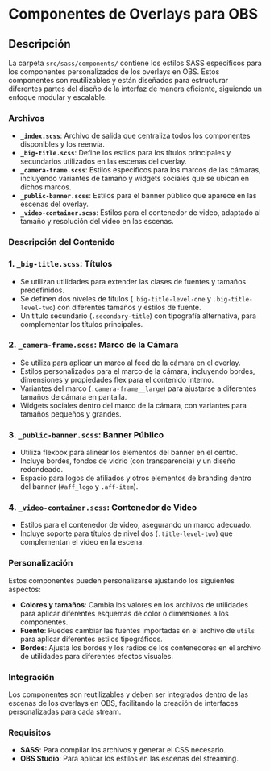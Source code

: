 # Componentes de Overlays para OBS

## Descripción

La carpeta `src/sass/components/` contiene los estilos SASS específicos para los componentes personalizados de los overlays en OBS. Estos componentes son reutilizables y están diseñados para estructurar diferentes partes del diseño de la interfaz de manera eficiente, siguiendo un enfoque modular y escalable.

### Archivos

- **`_index.scss`**: Archivo de salida que centraliza todos los componentes disponibles y los reenvía.
- **`_big-title.scss`**: Define los estilos para los títulos principales y secundarios utilizados en las escenas del overlay.
- **`_camera-frame.scss`**: Estilos específicos para los marcos de las cámaras, incluyendo variantes de tamaño y widgets sociales que se ubican en dichos marcos.
- **`_public-banner.scss`**: Estilos para el banner público que aparece en las escenas del overlay.
- **`_video-container.scss`**: Estilos para el contenedor de video, adaptado al tamaño y resolución del video en las escenas.

### Descripción del Contenido

### 1. **`_big-title.scss`**: Títulos

- Se utilizan utilidades para extender las clases de fuentes y tamaños predefinidos.
- Se definen dos niveles de títulos (`.big-title-level-one` y `.big-title-level-two`) con diferentes tamaños y estilos de fuente.
- Un título secundario (`.secondary-title`) con tipografía alternativa, para complementar los títulos principales.

### 2. **`_camera-frame.scss`**: Marco de la Cámara

- Se utiliza para aplicar un marco al feed de la cámara en el overlay.
- Estilos personalizados para el marco de la cámara, incluyendo bordes, dimensiones y propiedades flex para el contenido interno.
- Variantes del marco (`.camera-frame__large`) para ajustarse a diferentes tamaños de cámara en pantalla.
- Widgets sociales dentro del marco de la cámara, con variantes para tamaños pequeños y grandes.

### 3. **`_public-banner.scss`**: Banner Público

- Utiliza flexbox para alinear los elementos del banner en el centro.
- Incluye bordes, fondos de vidrio (con transparencia) y un diseño redondeado.
- Espacio para logos de afiliados y otros elementos de branding dentro del banner (`#aff_logo` y `.aff-item`).

### 4. **`_video-container.scss`**: Contenedor de Video

- Estilos para el contenedor de video, asegurando un marco adecuado.
- Incluye soporte para títulos de nivel dos (`.title-level-two`) que complementan el video en la escena.

### Personalización

Estos componentes pueden personalizarse ajustando los siguientes aspectos:

- **Colores y tamaños**: Cambia los valores en los archivos de utilidades para aplicar diferentes esquemas de color o dimensiones a los componentes.
- **Fuente**: Puedes cambiar las fuentes importadas en el archivo de `utils` para aplicar diferentes estilos tipográficos.
- **Bordes**: Ajusta los bordes y los radios de los contenedores en el archivo de utilidades para diferentes efectos visuales.

### Integración

Los componentes son reutilizables y deben ser integrados dentro de las escenas de los overlays en OBS, facilitando la creación de interfaces personalizadas para cada stream.

### Requisitos

- **SASS**: Para compilar los archivos y generar el CSS necesario.
- **OBS Studio**: Para aplicar los estilos en las escenas del streaming.
